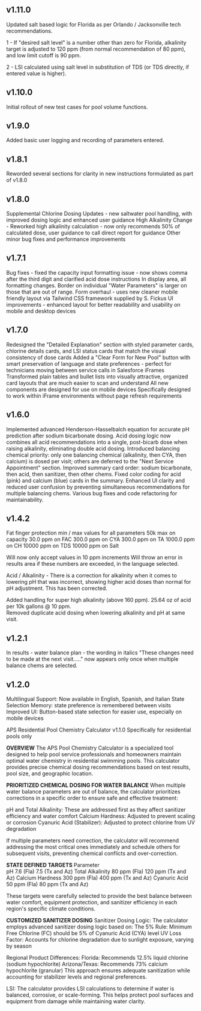 ## v1.11.0 

Updated salt based logic for Florida as per Orlando / Jacksonville tech recommendations.  

1 - If "desired salt level" is a number other than zero for Florida, alkalinity target is adjusted to 120 ppm (from normal recommendation of 80 ppm), and low limit cutoff is 90 ppm.

2 - LSI calculated using salt level in substitution of TDS (or TDS directly, if entered value is higher).


## v1.10.0 

Initial rollout of new test cases for pool volume functions.

## v1.9.0 

Added basic user logging and recording of parameters entered.

## v1.8.1

Reworded several sections for clarity in new instructions formulated as part of v1.8.0

## v1.8.0  

Supplemental Chlorine Dosing Updates - new saltwater pool handling, with improved dosing logic and enhanced user guidance
High Alkalinity Change - Reworked high alkalinity calculation - now only recommends 50% of calculated dose, user guidance to call direct report for guidance
Other minor bug fixes and performance improvements

## v1.7.1

Bug fixes - fixed the capacity input formatting issue - now shows comma after the third digit and clarified acid dose instructions
In display area, all formatting changes.  Border on individual "Water Parameters" is larger on those that are out of range.
Form overhaul - uses new cleaner mobile friendly layout via Tailwind CSS framework supplied by S. Fickus
UI improvements - enhanced layout for better readability and usability on mobile and desktop devices

## v1.7.0 

Redesigned the "Detailed Explanation" section with styled parameter cards, chlorine details cards, and LSI status cards that match the visual consistency of dose cards
Added a "Clear Form for New Pool" button with smart preservation of language and state preferences - perfect for technicians moving between service calls in Salesforce iFrames
Transformed plain tables and bullet lists into visually attractive, organized card layouts that are much easier to scan and understand
All new components are designed for use on mobile devices
Specifically designed to work within iFrame environments without page refresh requirements

## v1.6.0

Implemented advanced Henderson-Hasselbalch equation for accurate pH prediction after sodium bicarbonate dosing.
Acid dosing logic now combines all acid recommendations into a single, post-bicarb dose when raising alkalinity, eliminating double acid dosing.
Introduced balancing chemical priority: only one balancing chemical (alkalinity, then CYA, then calcium) is dosed per visit; others are deferred to the "Next Service Appointment" section.
Improved summary card order: sodium bicarbonate, then acid, then sanitizer, then other chems.
Fixed color coding for acid (pink) and calcium (blue) cards in the summary.
Enhanced UI clarity and reduced user confusion by preventing simultaneous recommendations for multiple balancing chems.
Various bug fixes and code refactoring for maintainability.

## v1.4.2

Fat finger protection 
min / max values for all parameters 
50k max on capacity
30.0 ppm on FAC
300.0 ppm on CYA
300.0 ppm on TA
1000.0 ppm on CH
10000 ppm on TDS
10000 ppm on Salt

Will now only accept values in 10 ppm increments
Will throw an error in results area if these numbers are exceeded, in the language selected.  

Acid / Alkalinity - 
There is a correction for alkalinity when it comes to lowering pH that was incorrect, showing higher acid doses than normal for pH adjustment.  This has been corrected.

Added handling for super high alkalinity (above 160 ppm).  25.64 oz of acid per 10k gallons @ 10 ppm.  
Removed duplicate acid dosing when lowering alkalinity and pH at same visit.  

## v1.2.1

In results - water balance plan - the wording in italics "These changes need to be made at the next visit....." now appears only once when multiple balance chems are selected. 

## v1.2.0

Multilingual Support: Now available in English, Spanish, and Italian
State Selection Memory: state preference is remembered between visits
Improved UI: Button-based state selection for easier use, especially on mobile devices

APS Residential Pool Chemistry Calculator v1.1.0
Specifically for residential pools only

**OVERVIEW**
The APS Pool Chemistry Calculator is a specialized tool designed to help pool service professionals and homeowners maintain optimal water chemistry in residential swimming pools. This calculator provides precise chemical dosing recommendations based on test results, pool size, and geographic location.

**PRIORITIZED CHEMICAL DOSING FOR WATER BALANCE**
When multiple water balance parameters are out of balance, the calculator prioritizes corrections in a specific order to ensure safe and effective treatment:

pH and Total Alkalinity: These are addressed first as they affect sanitizer efficiency and water comfort
Calcium Hardness: Adjusted to prevent scaling or corrosion
Cyanuric Acid (Stabilizer): Adjusted to protect chlorine from UV degradation

If multiple parameters need correction, the calculator will recommend addressing the most critical ones immediately and schedule others for subsequent visits, preventing chemical conflicts and over-correction.

**STATE DEFINED TARGETS**
Parameter	    	   
pH  7.6 (Fla) 7.5 (Tx and Az)
Total Alkalinity 80 ppm (Fla) 120 ppm (Tx and Az)
Calcium Hardness 300 ppm (Fla) 400 ppm (Tx and Az)
Cyanuric Acid	  50 ppm (Fla) 80 ppm (Tx and Az)

These targets were carefully selected to provide the best balance between water comfort, equipment protection, and sanitizer efficiency in each region's specific climate conditions.

**CUSTOMIZED SANITIZER DOSING**
Sanitizer Dosing Logic:
The calculator employs advanced sanitizer dosing logic based on:
    The 5% Rule: Minimum Free Chlorine (FC) should be 5% of Cyanuric Acid (CYA) level
    UV Loss Factor: Accounts for chlorine degradation due to sunlight exposure, varying by season

Regional Product Differences:
    Florida: Recommends 12.5% liquid chlorine (sodium hypochlorite)
    Arizona/Texas: Recommends 73% calcium hypochlorite (granular)
    This approach ensures adequate sanitization while accounting for stabilizer levels and regional preferences.

LSI:
    The calculator provides LSI calculations to determine if water is balanced, corrosive, or scale-forming. This helps protect pool surfaces and equipment from damage while maintaining water clarity.





